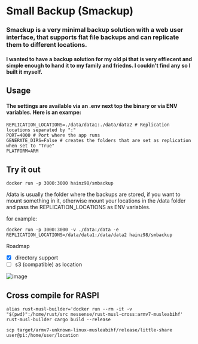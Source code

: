 # Small Backup (Smackup)
### Smackup is a very minimal backup solution with a web user interface, that supports flat file backups and can replicate them to different locations. 

#### I wanted to have a backup solution for my old pi that is very effiecent and simple enough to hand it to my family and friedns. I couldn't find any so I built it myself.


## Usage
#### The settings are available via an .env next top the binary or via ENV variables. Here is an exampe: 


```
REPLICATION_LOCATIONS=./data/data1:./data/data2 # Replication locations separated by ":"
PORT=4000 # Port where the app runs
GENERATE_DIRS=False # creates the folders that are set as replication when set to "True"
PLATFORM=ARM
```
## Try it out
```shell
docker run -p 3000:3000 hainz98/smbackup  
```
/data is usually the folder where the backups are stored, if you want to mount something in it, otherwise mount your locations in the /data folder and pass the REPLICATION_LOCATIONS as ENV variables.

for example: 
```shell
docker run -p 3000:3000 -v ./data:/data -e REPLICATION_LOCATIONS=/data/data1:/data/data2 hainz98/smbackup  
```


Roadmap 
- [x] directory support
- [ ] s3 (compatible) as location

![image](https://github.com/corgijan/small-backup/assets/70795482/6c39d35c-8055-4501-b7fe-7cdc65fe3015)


## Cross compile for RASPI
```shell
alias rust-musl-builder='docker run --rm -it -v "$(pwd)":/home/rust/src messense/rust-musl-cross:armv7-musleabihf'
rust-musl-builder cargo build --release
```

```shell
scp target/armv7-unknown-linux-musleabihf/release/little-share user@pi:/home/user/location
```

